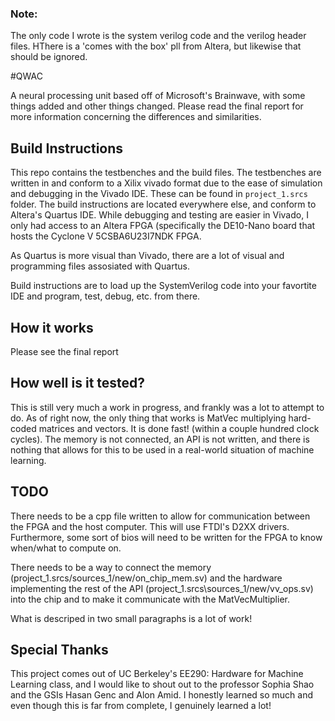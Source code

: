 ### Note:
The only code I wrote is the system verilog code and the verilog header files. HThere is a 'comes with the box' pll from Altera, but likewise that should be ignored. 

#QWAC

A neural processing unit based off of Microsoft's Brainwave, with some things added and other things changed. Please read the final report for more information concerning the differences and similarities. 

## Build Instructions

This repo contains the testbenches and the build files. The testbenches are written in and conform to a Xilix vivado format due to the ease of simulation and debugging in the Vivado IDE. These can be found in `project_1.srcs` folder. The build instructions are located everywhere else, and conform to Altera's Quartus IDE. While debugging and testing are easier in Vivado, I only had access to an Altera FPGA (specifically the DE10-Nano board that hosts the Cyclone V 5CSBA6U23I7NDK FPGA. 


As Quartus is more visual than Vivado, there are a lot of visual and programming files assosiated with Quartus. 

Build instructions are to load up the SystemVerilog code into your favortite IDE and program, test, debug, etc. from there. 

## How it works

Please see the final report

## How well is it tested?

This is still very much a work in progress, and frankly was a lot to attempt to do. As of right now, the only thing that works is MatVec multiplying hard-coded matrices and vectors. It is done fast! (within a couple hundred clock cycles). The memory is not connected, an API is not written, and there is nothing that allows for this to be used in a real-world situation of machine learning. 

## TODO

There needs to be a cpp file written to allow for communication between the FPGA and the host computer. This will use FTDI's D2XX drivers. Furthermore, some sort of bios will need to be written for the FPGA to know when/what to compute on.

There needs to be a way to connect the memory (project\_1.srcs/sources\_1/new/on\_chip\_mem.sv) and the hardware implementing the rest of the API (project\_1.srcs\sources\_1/new/vv\_ops.sv) into the chip and to make it communicate with the MatVecMultiplier.

What is descriped in two small paragraphs is a lot of work!

## Special Thanks

This project comes out of UC Berkeley's EE290: Hardware for Machine Learning class, and I would like to shout out to the professor Sophia Shao and the GSIs Hasan Genc and Alon Amid. I honestly learned so much and even though this is far from complete, I genuinely learned a lot!
